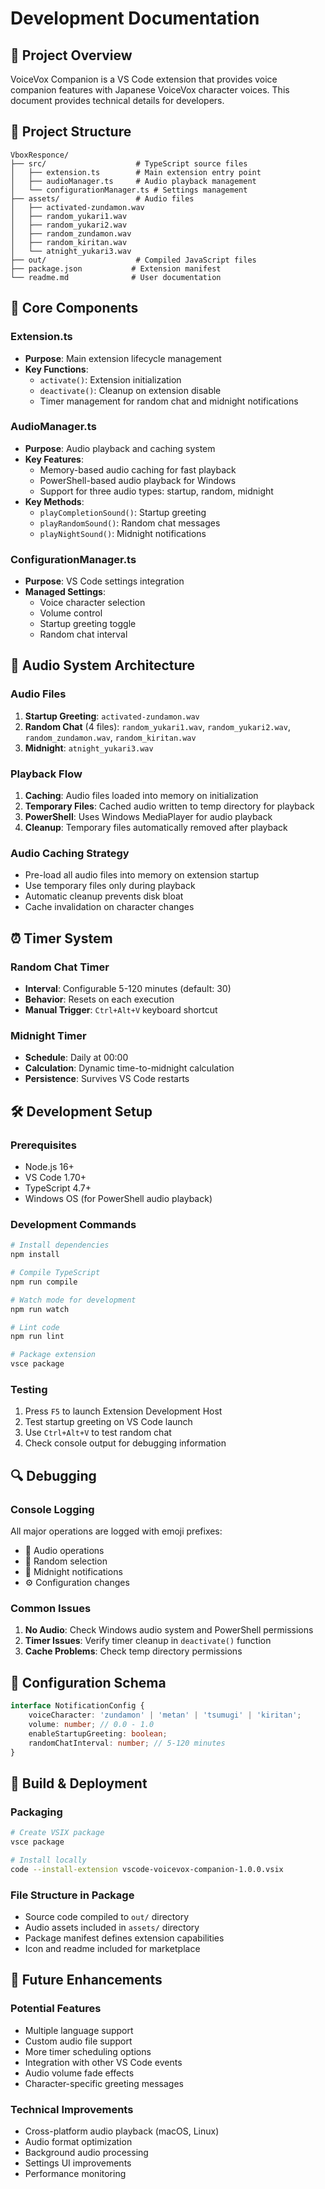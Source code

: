 # Development Documentation

## 🎯 Project Overview

VoiceVox Companion is a VS Code extension that provides voice companion features with Japanese VoiceVox character voices. This document provides technical details for developers.

## 📁 Project Structure

```
VboxResponce/
├── src/                    # TypeScript source files
│   ├── extension.ts        # Main extension entry point
│   ├── audioManager.ts     # Audio playback management
│   └── configurationManager.ts # Settings management
├── assets/                 # Audio files
│   ├── activated-zundamon.wav
│   ├── random_yukari1.wav
│   ├── random_yukari2.wav
│   ├── random_zundamon.wav
│   ├── random_kiritan.wav
│   └── atnight_yukari3.wav
├── out/                    # Compiled JavaScript files
├── package.json           # Extension manifest
└── readme.md              # User documentation
```

## 🔧 Core Components

### Extension.ts
- **Purpose**: Main extension lifecycle management
- **Key Functions**:
  - `activate()`: Extension initialization
  - `deactivate()`: Cleanup on extension disable
  - Timer management for random chat and midnight notifications

### AudioManager.ts
- **Purpose**: Audio playback and caching system
- **Key Features**:
  - Memory-based audio caching for fast playback
  - PowerShell-based audio playback for Windows
  - Support for three audio types: startup, random, midnight
- **Key Methods**:
  - `playCompletionSound()`: Startup greeting
  - `playRandomSound()`: Random chat messages  
  - `playNightSound()`: Midnight notifications

### ConfigurationManager.ts
- **Purpose**: VS Code settings integration
- **Managed Settings**:
  - Voice character selection
  - Volume control
  - Startup greeting toggle
  - Random chat interval

## 🎵 Audio System Architecture

### Audio Files
1. **Startup Greeting**: `activated-zundamon.wav`
2. **Random Chat** (4 files): `random_yukari1.wav`, `random_yukari2.wav`, `random_zundamon.wav`, `random_kiritan.wav`
3. **Midnight**: `atnight_yukari3.wav`

### Playback Flow
1. **Caching**: Audio files loaded into memory on initialization
2. **Temporary Files**: Cached audio written to temp directory for playback
3. **PowerShell**: Uses Windows MediaPlayer for audio playback
4. **Cleanup**: Temporary files automatically removed after playback

### Audio Caching Strategy
- Pre-load all audio files into memory on extension startup
- Use temporary files only during playback
- Automatic cleanup prevents disk bloat
- Cache invalidation on character changes

## ⏰ Timer System

### Random Chat Timer
- **Interval**: Configurable 5-120 minutes (default: 30)
- **Behavior**: Resets on each execution
- **Manual Trigger**: `Ctrl+Alt+V` keyboard shortcut

### Midnight Timer
- **Schedule**: Daily at 00:00
- **Calculation**: Dynamic time-to-midnight calculation
- **Persistence**: Survives VS Code restarts

## 🛠️ Development Setup

### Prerequisites
- Node.js 16+
- VS Code 1.70+
- TypeScript 4.7+
- Windows OS (for PowerShell audio playback)

### Development Commands
```bash
# Install dependencies
npm install

# Compile TypeScript
npm run compile

# Watch mode for development
npm run watch

# Lint code
npm run lint

# Package extension
vsce package
```

### Testing
1. Press `F5` to launch Extension Development Host
2. Test startup greeting on VS Code launch
3. Use `Ctrl+Alt+V` to test random chat
4. Check console output for debugging information

## 🔍 Debugging

### Console Logging
All major operations are logged with emoji prefixes:
- 🎵 Audio operations
- 🎲 Random selection
- 🌙 Midnight notifications
- ⚙️ Configuration changes

### Common Issues
1. **No Audio**: Check Windows audio system and PowerShell permissions
2. **Timer Issues**: Verify timer cleanup in `deactivate()` function
3. **Cache Problems**: Check temp directory permissions

## 📝 Configuration Schema

```typescript
interface NotificationConfig {
    voiceCharacter: 'zundamon' | 'metan' | 'tsumugi' | 'kiritan';
    volume: number; // 0.0 - 1.0
    enableStartupGreeting: boolean;
    randomChatInterval: number; // 5-120 minutes
}
```

## 🚀 Build & Deployment

### Packaging
```bash
# Create VSIX package
vsce package

# Install locally
code --install-extension vscode-voicevox-companion-1.0.0.vsix
```

### File Structure in Package
- Source code compiled to `out/` directory
- Audio assets included in `assets/` directory
- Package manifest defines extension capabilities
- Icon and readme included for marketplace

## 🔮 Future Enhancements

### Potential Features
- Multiple language support
- Custom audio file support
- More timer scheduling options
- Integration with other VS Code events
- Audio volume fade effects
- Character-specific greeting messages

### Technical Improvements
- Cross-platform audio playback (macOS, Linux)
- Audio format optimization
- Background audio processing
- Settings UI improvements
- Performance monitoring
